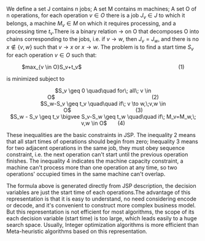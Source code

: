 We define a set $\text{J}$ contains n jobs; A set $\text{M}$ contains m machines; A set $\text{O}$ of n operations, for each operation $v\in O$ there is a job $J_v \in J$ to which it belongs, a machine $M_v \in M$ on which it requires processing, and a processing time $t_v$.There is a binary relation $\to$ on $\text{O}$ that decomposes $\text{O}$ into chains corresponding to the jobs, i.e. if $v \to w$, then $J_v=J_w$, and there is no $x \notin \{v,w\}$ such that $v \to x$ or $x \to w$. The problem is to find a start time $S_v$ for each operation $v \in O$ such that:

<center>$max_{v \in O}S_v+t_v$&emsp;&emsp;&emsp;&emsp;&emsp;&emsp;&emsp;&emsp;&emsp;&emsp;&emsp;&emsp;&emsp;&emsp;&emsp;&emsp;&emsp;&emsp;(1)</center> 


is minimized subject to 
<center>$S_v \geq 0 \quad\quad for\; all\; v \in O$&emsp;&emsp;&emsp;&emsp;&emsp;&emsp;&emsp;&emsp;&emsp;&emsp;&emsp;&emsp;&emsp;&emsp;&emsp;&emsp;&emsp;&emsp;(2)</center> 
<center>$S_w-S_v \geq t_v \quad\quad if\; v \to w,\;v,w \in O$&emsp;&emsp;&emsp;&emsp;&emsp;&emsp;&emsp;&emsp;&emsp;&emsp;&emsp;&emsp;(3)</center> 
<center>$S_w - S_v \geq t_v \bigvee S_v-S_w \geq t_w \quad\quad if\; M_v=M_w,\; v,w \in O$&emsp;&emsp;(4)</center>

These inequalities are the basic constraints in JSP. The inequality 2 means that all start times of operations should begin from zero; Inequality 3 means for two adjacent operations in the same job, they must obey sequence constraint, i.e. the next operation can't start until the previous operation finishes. The inequality 4 indicates the machine capacity constraint, a machine can't process more than one operation at any time, so two operations' occupied times in the same machine can't overlap.

The formula above is generated directly from JSP description, the decision variables are just the start time of each operations.The advantage of this representation is that it is easy to understand, no need considering encode or decode, and it's convenient to construct more complex business model. But this representation is not efficient for most algorithms, the scope of its each decision variable (start time) is too large, which leads easily to a huge search space. Usually, Integer optimization algorithms is more efficient than Meta-heuristic algorithms based on this representation.




